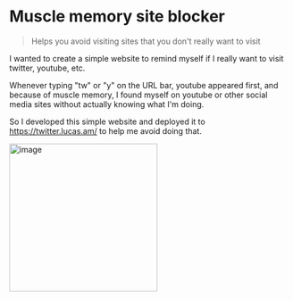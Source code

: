 # Muscle memory site blocker

> Helps you avoid visiting sites that you don't really want to visit

I wanted to create a simple website to remind myself if I really want to visit twitter, youtube, etc.

Whenever typing "tw" or "y" on the URL bar, youtube appeared first, and because of muscle memory, I found myself on youtube or other social media sites without actually knowing what I'm doing.

So I developed this simple website and deployed it to https://twitter.lucas.am/ to help me avoid doing that.

<img width="265" alt="image" src="https://github.com/raxelo/muscle-memory-site-blocker/assets/29938718/6d3a445c-374b-4bf0-b8b2-c0e53539f610">
